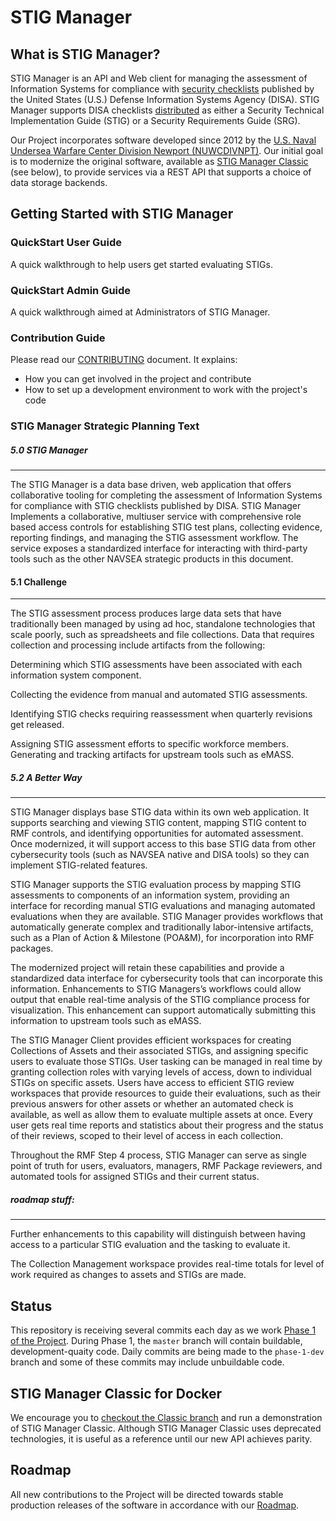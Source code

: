 # STIG Manager

## What is STIG Manager?
STIG Manager is an API and Web client for managing the assessment of Information Systems for compliance with [security checklists](https://public.cyber.mil/stigs/) published by the United States (U.S.) Defense Information Systems Agency (DISA). STIG Manager supports DISA checklists [distributed](https://public.cyber.mil/stigs/downloads/) as either a Security Technical Implementation Guide (STIG) or a Security Requirements Guide (SRG).

Our Project incorporates software developed since 2012 by the [U.S. Naval Undersea Warfare Center Division Newport (NUWCDIVNPT)](https://www.navsea.navy.mil/Home/Warfare-Centers/NUWC-Newport/). Our initial goal is to modernize the original software, available as [STIG Manager Classic](https://github.com/NUWCDIVNPT/stig-manager/tree/classic) (see below), to provide services via a REST API that supports a choice of data storage backends.  



## Getting Started with STIG Manager

### QuickStart User Guide
A quick walkthrough to help users get started evaluating STIGs.

### QuickStart Admin Guide
A quick walkthrough aimed at Administrators of STIG Manager.

### Contribution Guide

Please read our [CONTRIBUTING](CONTRIBUTING.md) document. It explains:
- How you can get involved in the project and contribute
- How to set up a development environment to work with the project's code 

### STIG Manager Strategic Planning Text

##### 5.0 STIG Manager 
_____

The STIG Manager is a data base driven, web application that offers collaborative tooling for completing the assessment of Information Systems for compliance with STIG checklists published by DISA. STIG Manager Implements a collaborative, multiuser service with comprehensive role based access controls for establishing STIG test plans, collecting evidence, reporting findings, and managing the STIG assessment workflow. The service exposes a standardized interface for interacting with third-party tools such as the other NAVSEA strategic products in this document.   

#### 5.1 Challenge 
____

The STIG assessment process produces large data sets that have traditionally been managed by using ad hoc, standalone technologies that scale poorly, such as spreadsheets and file collections. Data that requires collection and processing include artifacts from the following:  

Determining which STIG assessments have been associated with each information system component.  

Collecting the evidence from manual and automated STIG assessments.  

Identifying STIG checks requiring reassessment when quarterly revisions get released.  

Assigning STIG assessment efforts to specific workforce members. Generating and tracking artifacts for upstream tools such as eMASS. 

##### 5.2 A Better Way 
_____

STIG Manager displays base STIG data within its own web application. It supports searching and viewing STIG content, mapping STIG content to RMF controls, and identifying opportunities for automated assessment. Once modernized, it will support access to this base STIG data from other cybersecurity tools (such as NAVSEA native and DISA tools) so they can implement STIG-related features. 

STIG Manager supports the STIG evaluation process by mapping STIG assessments to components of an information system, providing an interface for recording manual STIG evaluations and managing automated evaluations when they are available. STIG Manager provides workflows that automatically generate complex and traditionally labor-intensive artifacts, such as a Plan of Action & Milestone (POA&M), for incorporation into RMF packages.  

The modernized project will retain these capabilities and provide a standardized data interface for cybersecurity tools that can incorporate this information. Enhancements to STIG Managers’s workflows could allow output that enable real-time analysis of the STIG compliance process for visualization. This enhancement can support automatically submitting this information to upstream tools such as eMASS.  

The STIG Manager Client provides efficient workspaces for creating Collections of Assets and their associated STIGs, and assigning specific users to evaluate those STIGs. User tasking can be managed in real time by granting collection roles with varying levels of access, down to individual STIGs on specific assets. Users have access to efficient STIG review workspaces that provide resources to guide their evaluations, such as their previous answers for other assets or whether an automated check is available, as well as allow them to evaluate multiple assets at once.  Every user gets real time reports and statistics about their progress and the status of their reviews, scoped to their level of access in each collection.  

Throughout the RMF Step 4 process, STIG Manager can serve as single point of truth for users, evaluators, managers, RMF Package reviewers, and automated tools for assigned STIGs and their current status.  


##### roadmap stuff:
_____
 Further enhancements to this capability will distinguish between having access to a particular STIG evaluation and the tasking to evaluate it. 

The Collection Management workspace provides real-time totals for level of work required as changes to assets and STIGs are made. 

## Status

This repository is receiving several commits each day as we work [Phase 1 of the Project](docs/roadmap.md). During Phase 1, the `master` branch will contain buildable, development-quaity code. Daily commits are being made to the `phase-1-dev` branch and some of these commits may include unbuildable code.


## STIG Manager Classic for Docker

We encourage you to [checkout the Classic branch](https://github.com/NUWCDIVNPT/stig-manager/tree/classic) and run a demonstration of STIG Manager Classic. Although STIG Manager Classic uses deprecated technologies, it is useful as a reference until our new API achieves parity.

## Roadmap

All new contributions to the Project will be directed towards stable production releases of the software in accordance with our [Roadmap](docs/roadmap.md).
